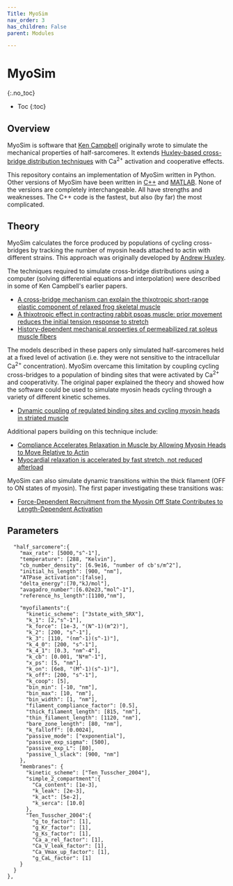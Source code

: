 ```yaml
---
Title: MyoSim
nav_order: 3
has_children: False
parent: Modules

---
```

# MyoSim
{:.no_toc}

* Toc 
{:toc}
## Overview

MyoSim is software that [Ken Campbell](http://www.campbellmusclelab.org) originally wrote to simulate the mechanical properties of half-sarcomeres. It extends [Huxley-based cross-bridge distribution techniques](https://www.ncbi.nlm.nih.gov/pubmed/4449057) with Ca<sup>2+</sup> activation and cooperative effects.

This repository contains an implementation of MyoSim written in Python. Other versions of MyoSim have been written in [C++](http://www.myosim.org) and [MATLAB](http://campbell-muscle-lab.github.io/MATMyoSim/). None of the versions are completely interchangeable. All have strengths and weaknesses. The C++ code is the fastest, but also (by far) the most complicated.

## Theory

MyoSim calculates the force produced by populations of cycling cross-bridges by tracking the number of myosin heads attached to actin with different strains. This approach was originally developed by [Andrew Huxley](https://www.ncbi.nlm.nih.gov/pubmed/4449057).

The techniques required to simulate cross-bridge distributions using a computer (solving differential equations and interpolation) were described in some of Ken Campbell's earlier papers.

- [A cross-bridge mechanism can explain the thixotropic short-range elastic component of relaxed frog skeletal muscle](https://www.ncbi.nlm.nih.gov/pmc/articles/PMC2231083/)
- [A thixotropic effect in contracting rabbit psoas muscle: prior movement reduces the initial tension response to stretch](https://www.ncbi.nlm.nih.gov/pmc/articles/PMC2269955/)
- [History-dependent mechanical properties of permeabilized rat soleus muscle fibers](https://www.ncbi.nlm.nih.gov/pmc/articles/PMC1301901/)

The models described in these papers only simulated half-sarcomeres held at a fixed level of activation (i.e. they were not sensitive to the intracellular Ca<sup>2+</sup> concentration). MyoSim overcame this limitation by coupling cycling cross-bridges to a population of binding sites that were activated by Ca<sup>2+</sup> and cooperativity. The original paper explained the theory and showed how the software could be used to simulate myosin heads cycling through a variety of different kinetic schemes.

- [Dynamic coupling of regulated binding sites and cycling myosin heads in striated muscle](https://www.ncbi.nlm.nih.gov/pmc/articles/PMC3933939/)

Additional papers building on this technique include:

- [Compliance Accelerates Relaxation in Muscle by Allowing Myosin Heads to Move Relative to Actin](https://www.ncbi.nlm.nih.gov/pmc/articles/PMC4744171/)
- [Myocardial relaxation is accelerated by fast stretch, not reduced afterload](https://www.ncbi.nlm.nih.gov/pmc/articles/PMC5347980/)

MyoSim can also simulate dynamic transitions within the thick filament (OFF to ON states of myosin). The first paper investigating these transitions was:

- [Force-Dependent Recruitment from the Myosin Off State Contributes to Length-Dependent Activation](https://www.ncbi.nlm.nih.gov/pubmed/30054031)

## Parameters 

```
  "half_sarcomere":{
    "max_rate": [5000,"s^-1"],
    "temperature": [288, "Kelvin"],
    "cb_number_density": [6.9e16, "number of cb's/m^2"],
    "initial_hs_length": [900, "nm"],
    "ATPase_activation":[false],
    "delta_energy":[70,"kJ/mol"],
    "avagadro_number":[6.02e23,"mol^-1"],
    "reference_hs_length":[1100,"nm"],

    "myofilaments":{
      "kinetic_scheme": ["3state_with_SRX"],
      "k_1": [2,"s^-1"],
      "k_force": [1e-3, "(N^-1)(m^2)"],
      "k_2": [200, "s^-1"],
      "k_3": [110, "(nm^-1)(s^-1)"],
      "k_4_0": [200, "s^-1"],
      "k_4_1": [0.3, "nm^-4"],
      "k_cb": [0.001, "N*m^-1"],
      "x_ps": [5, "nm"],
      "k_on": [6e8, "(M^-1)(s^-1)"],
      "k_off": [200, "s^-1"],
      "k_coop": [5],
      "bin_min": [-10, "nm"],
      "bin_max": [10, "nm"],
      "bin_width": [1, "nm"],
      "filament_compliance_factor": [0.5],
      "thick_filament_length": [815, "nm"],
      "thin_filament_length": [1120, "nm"],
      "bare_zone_length": [80, "nm"],
      "k_falloff": [0.0024],
      "passive_mode": ["exponential"],
      "passive_exp_sigma": [500],
      "passive_exp_L": [80],
      "passive_l_slack": [900, "nm"]
    },
    "membranes": {
      "kinetic_scheme": ["Ten_Tusscher_2004"],
      "simple_2_compartment":{
        "Ca_content": [1e-3],
        "k_leak": [2e-3],
        "k_act": [5e-2],
        "k_serca": [10.0]
      },
      "Ten_Tusscher_2004":{
        "g_to_factor": [1],
        "g_Kr_factor": [1],
        "g_Ks_factor": [1],
        "Ca_a_rel_factor": [1],
        "Ca_V_leak_factor": [1],
        "Ca_Vmax_up_factor": [1],
        "g_CaL_factor": [1]
    }
  }
},
```